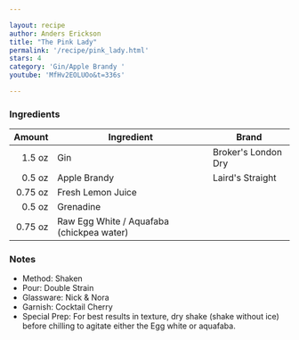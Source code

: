 ```yaml
---

layout: recipe
author: Anders Erickson
title: "The Pink Lady"
permalink: '/recipe/pink_lady.html'
stars: 4
category: 'Gin/Apple Brandy '
youtube: 'MfHv2EOLUOo&t=336s'

---
```


### Ingredients

| Amount  | Ingredient               | Brand |
| ------: | ------------------ | ------------------- |
|  1.5 oz | Gin                | Broker's London Dry |
|  0.5 oz | Apple Brandy       | Laird's Straight    |
| 0.75 oz | Fresh Lemon Juice                        |
|  0.5 oz | Grenadine                                 |
| 0.75 oz | Raw Egg White / Aquafaba (chickpea water) |

### Notes

- Method: Shaken
- Pour: Double Strain
- Glassware: Nick & Nora
- Garnish: Cocktail Cherry
- Special Prep: For best results in texture, dry shake (shake without ice) before chilling to agitate either the Egg white or aquafaba.

